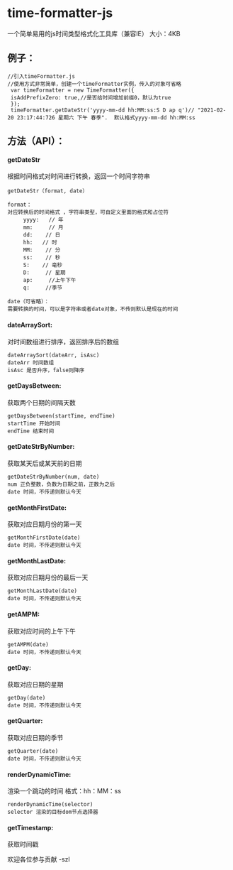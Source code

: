 # time-formatter-js
一个简单易用的js时间类型格式化工具库（兼容IE）
大小：4KB
## 例子：
```
//引入timeFormatter.js
//使用方式非常简单，创建一个timeFormatter实例，传入的对象可省略
 var timeFormatter = new TimeFormatter({
 isAddPrefixZero: true,//是否给时间增加前缀0，默认为true
 });
 timeFormatter.getDateStr('yyyy-mm-dd hh:MM:ss:S D ap q')// "2021-02-20 23:17:44:726 星期六 下午 春季".  默认格式yyyy-mm-dd hh:MM:ss
```


## 方法（API）：
#### getDateStr 
根据时间格式对时间进行转换，返回一个时间字符串
 ```
getDateStr（format, date）

 format：
 对应转换后的时间格式 ，字符串类型，可自定义里面的格式和占位符
      yyyy:   // 年
      mm:     // 月
      dd:    // 日
      hh:   // 时
      MM:    // 分
      ss:    // 秒
      S:    // 毫秒
      D:     // 星期
      ap:     //上午下午
      q:     //季节
  
 date（可省略）：
 需要转换的时间，可以是字符串或者date对象，不传则默认是现在的时间
 ```

#### dateArraySort:
对时间数组进行排序，返回排序后的数组
```
dateArraySort(dateArr, isAsc)
dateArr 时间数组
isAsc 是否升序，false则降序
```
#### getDaysBetween:
 获取两个日期的间隔天数
 ```
 getDaysBetween(startTime, endTime)
 startTime 开始时间
 endTime 结束时间
 ```
#### getDateStrByNumber:
获取某天后或某天前的日期
```
getDateStrByNumber(num, date)
num 正负整数，负数为日期之前，正数为之后
date 时间，不传递则默认今天
```
#### getMonthFirstDate:
获取对应日期月份的第一天
```
getMonthFirstDate(date)
date 时间，不传递则默认今天
```
#### getMonthLastDate:
获取对应日期月份的最后一天
```
getMonthLastDate(date)
date 时间，不传递则默认今天
```
#### getAMPM:
获取对应时间的上午下午
```
getAMPM(date)
date 时间，不传递则默认今天
```
#### getDay: 
获取对应日期的星期
```
getDay(date)
date 时间，不传递则默认今天
```
#### getQuarter:
获取对应日期的季节
```
getQuarter(date)
date 时间，不传递则默认今天
```
#### renderDynamicTime:
渲染一个跳动的时间 格式：hh：MM：ss
```
renderDynamicTime(selector)
selector 渲染的目标dom节点选择器
```
#### getTimestamp: 
获取时间戳





欢迎各位参与贡献 -szl
